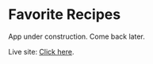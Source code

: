 # Favorite Recipes

App under construction.
Come back later.

Live site: [Click here](https://...).
